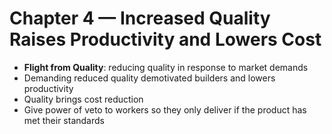 # Chapter 4 — Increased Quality Raises Productivity and Lowers Cost

* **Flight from Quality**: reducing quality in response to market demands
* Demanding reduced quality demotivated builders and lowers productivity
* Quality brings cost reduction
* Give power of veto to workers so they only deliver if the product has met their standards